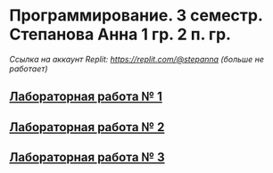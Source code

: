# Программирование. 3 семестр. Степанова Анна 1 гр. 2 п. гр.
*Ссылка на аккаунт Replit: https://replit.com/@stepanna (больше не работает)*
## [Лабораторная работа № 1](https://github.com/Stepanova-Anna/Programming-2/blob/main/ЛР%201/README.md)
## [Лабораторная работа № 2](https://github.com/Stepanova-Anna/Programming-2/blob/main/ЛР%202/README.md)
## [Лабораторная работа № 3](https://github.com/Stepanova-Anna/Programming-2/blob/main/ЛР%203/README.md)
